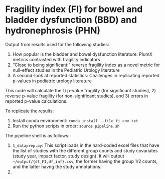 # Fragility index (FI) for bowel and bladder dysfunction (BBD) and hydronephrosis (PHN)

Output from results used for the following studies:

1. How popular is the bladder and bowel dysfunction literature: PlumX metrics contrasted with fragility indicators
2. “Close to being significant:” reverse fragility index as a novel metric for null-effect studies in the Pediatric Urology literature
3. A second-look at reported statistics: Challenges in replicating reported p-values in pediatric urology literature

This code will calculate the 1) p-value fragility (for significant studies), 2) reverse p-value fragility (for non-significant studies), and 3) errors in reported p-value calculations.

To replicate the results:

1. Install conda environment: `conda install --file fi_env.txt`
2. Run the python scripts in order: `source pipeline.sh`

The pipeline shell is as follows:

1. `1_dataprep.py`: This script loads in the hard-coded excel files that have the list of studies with the different group counts and study covariates (study year, impact factor, study design). It will output `~/output/{df_FI,df_inf}.csv`, the former having the group 1/2 counts, and the latter havng the study annotations.
2. 



